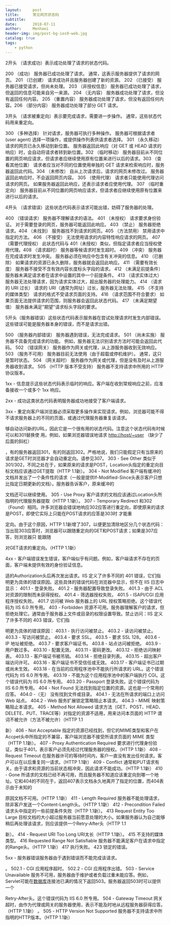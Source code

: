 ```yaml
---
layout:     post
title:      常见网页状态码
subtitle:   
date:       2018-07-11
author:     Menhaei
header-img: img/post-bg-ios9-web.jpg
catalog: true
tags:
    - python
---
```

2开头 （请求成功）表示成功处理了请求的状态代码。

200   （成功）  服务器已成功处理了请求。 通常，这表示服务器提供了请求的网页。 201   （已创建）  请求成功并且服务器创建了新的资源。 202   （已接受）  服务器已接受请求，但尚未处理。 203   （非授权信息）  服务器已成功处理了请求，但返回的信息可能来自另一来源。 204   （无内容）  服务器成功处理了请求，但没有返回任何内容。 205   （重置内容） 服务器成功处理了请求，但没有返回任何内容。206   （部分内容）  服务器成功处理了部分 GET 请求。

3开头 （请求被重定向）表示要完成请求，需要进一步操作。 通常，这些状态代码用来重定向。

300   （多种选择）  针对请求，服务器可执行多种操作。 服务器可根据请求者 (user agent) 选择一项操作，或提供操作列表供请求者选择。 301   （永久移动）  请求的网页已永久移动到新位置。 服务器返回此响应（对 GET 或 HEAD 请求的响应）时，会自动将请求者转到新位置。302   （临时移动）  服务器目前从不同位置的网页响应请求，但请求者应继续使用原有位置来进行以后的请求。303   （查看其他位置） 请求者应当对不同的位置使用单独的 GET 请求来检索响应时，服务器返回此代码。304   （未修改） 自从上次请求后，请求的网页未修改过。 服务器返回此响应时，不会返回网页内容。 305   （使用代理） 请求者只能使用代理访问请求的网页。 如果服务器返回此响应，还表示请求者应使用代理。 307   （临时重定向）  服务器目前从不同位置的网页响应请求，但请求者应继续使用原有位置来进行以后的请求。

4开头 （请求错误）这些状态代码表示请求可能出错，妨碍了服务器的处理。

400   （错误请求） 服务器不理解请求的语法。 401   （未授权） 请求要求身份验证。 对于需要登录的网页，服务器可能返回此响应。 403   （禁止） 服务器拒绝请求。404   （未找到） 服务器找不到请求的网页。405   （方法禁用） 禁用请求中指定的方法。 406   （不接受） 无法使用请求的内容特性响应请求的网页。 407   （需要代理授权） 此状态代码与 401（未授权）类似，但指定请求者应当授权使用代理。408   （请求超时）  服务器等候请求时发生超时。 409   （冲突）  服务器在完成请求时发生冲突。 服务器必须在响应中包含有关冲突的信息。 410   （已删除）  如果请求的资源已永久删除，服务器就会返回此响应。 411   （需要有效长度） 服务器不接受不含有效内容长度标头字段的请求。 412   （未满足前提条件） 服务器未满足请求者在请求中设置的其中一个前提条件。 413   （请求实体过大） 服务器无法处理请求，因为请求实体过大，超出服务器的处理能力。 414   （请求的 URI 过长） 请求的 URI（通常为网址）过长，服务器无法处理。 415   （不支持的媒体类型） 请求的格式不受请求页面的支持。 416   （请求范围不符合要求） 如果页面无法提供请求的范围，则服务器会返回此状态代码。 417   （未满足期望值） 服务器未满足"期望"请求标头字段的要求。

5开头（服务器错误）这些状态代码表示服务器在尝试处理请求时发生内部错误。 这些错误可能是服务器本身的错误，而不是请求出错。

500   （服务器内部错误）  服务器遇到错误，无法完成请求。 501   （尚未实施） 服务器不具备完成请求的功能。 例如，服务器无法识别请求方法时可能会返回此代码。 502   （错误网关） 服务器作为网关或代理，从上游服务器收到无效响应。 503   （服务不可用） 服务器目前无法使用（由于超载或停机维护）。 通常，这只是暂时状态。 504   （网关超时）  服务器作为网关或代理，但是没有及时从上游服务器收到请求。 505   （HTTP 版本不受支持） 服务器不支持请求中所用的 HTTP 协议版本。

1xx - 信息提示这些状态代码表示临时的响应。客户端在收到常规响应之前，应准备接收一个或多个 1xx 响应。

2xx - 成功这类状态代码表明服务器成功地接受了客户端请求。

3xx - 重定向客户端浏览器必须采取更多操作来实现请求。例如，浏览器可能不得不请求服务器上的不同的页面，或通过代理服务器重复该请求。

够自动访问新的URL，因此它是一个很有用的状态代码。注意这个状态代码有时候可以和301替换使 用。例如，如果浏览器错误地请求 [http://host/~user](http://host/~user) （缺少了后面的斜杠）

，有的服务器返回301，有的则返回302。严格地说，我们只能假定只有当原来的请求是GET时浏览器才会自动重定向。请参见307。  303 - See Other 类似于301/302，不同之处在于，如果原来的请求是POST，Location头指定的重定向目标文档应该通过GET提取（HTTP 1.1新）。  304 - Not Modified 客户端有缓冲的文档并发出了一个条件性的请求（一般是提供If-Modified-Since头表示客户只想比指定日期更新的文档）。服务器告诉客户，原来缓冲的

文档还可以继续使用。 305 - Use Proxy 客户请求的文档应该通过Location头所指明的代理服务器提取（HTTP 1.1新）。  307 - Temporary Redirect 和302（Found）相同。许多浏览器会错误地响应302应答进行重定向，即使原来的请求是POST，即使它实际上只能在POST请求的应答是303时 才能重

定向。由于这个原因，HTTP 1.1新增了307，以便更加清除地区分几个状态代码：当出现303应答时，浏览器可以跟随重定向的GET和POST请求；如果是307应答，则浏览器只 能跟随

对GET请求的重定向。（HTTP 1.1新）

4xx - 客户端错误发生错误，客户端似乎有问题。例如，客户端请求不存在的页面，客户端未提供有效的身份验证信息。

适的Authorization头后再次发出请求。IIS 定义了许多不同的 401 错误，它们指明更为具体的错误原因。这些具体的错误代码在浏览器中显示，但不在 IIS 日志中显示： 401.1 - 登录失败。 401.2 - 服务器配置导致登录失败。 401.3 - 由于 ACL 对资源的限制而未获得授权。 401.4 - 筛选器授权失败。 401.5 - ISAPI/CGI 应用程序授权失败。 401.7  访问被 Web 服务器上的 URL 授权策略拒绝。这个错误代码为 IIS 6.0 所专用。 403 - Forbidden 资源不可用。服务器理解客户的请求，但拒绝处理它。通常由于服务器上文件或目录的权限设置导致。禁止访问：IIS 定义了许多不同的 403 错误，它们指

明更为具体的错误原因： 403.1 - 执行访问被禁止。 403.2 - 读访问被禁止。 403.3 - 写访问被禁止。 403.4 - 要求 SSL。 403.5 - 要求 SSL 128。 403.6 - IP 地址被拒绝。 403.7 - 要求客户端证书。 403.8 - 站点访问被拒绝。 403.9 - 用户数过多。 403.10 - 配置无效。 403.11 - 密码更改。 403.12 - 拒绝访问映射表。 403.13 - 客户端证书被吊销。 403.14 - 拒绝目录列表。 403.15 - 超出客户端访问许可。 403.16 - 客户端证书不受信任或无效。 403.17 - 客户端证书已过期或尚未生效。 403.18 - 在当前的应用程序池中不能执行所请求的 URL。这个错误代码为 IIS 6.0 所专用。 403.19 - 不能为这个应用程序池中的客户端执行 CGI。这个错误代码为 IIS 6.0 所专用。 403.20 - Passport 登录失败。这个错误代码为 IIS 6.0 所专用。 404 - Not Found 无法找到指定位置的资源。这也是一个常用的应答。  404.0 -（无）  没有找到文件或目录。 404.1 - 无法在所请求的端口上访问 Web 站点。 404.2 - Web 服务扩展锁定策略阻止本请求。 404.3 - MIME 映射策略阻止本请求。 405 - Method Not Allowed 请求方法（GET、POST、HEAD、DELETE、PUT、TRACE等）对指定的资源不适用，用来访问本页面的 HTTP 谓词不被允许（方法不被允许）（HTTP 1.1

新）  406 - Not Acceptable 指定的资源已经找到，但它的MIME类型和客户在Accpet头中所指定的不兼容，客户端浏览器不接受所请求页面的 MIME 类型（HTTP 1.1新）。  407 - Proxy Authentication Required 要求进行代理身份验证，类似于401，表示客户必须先经过代理服务器的授权。（HTTP 1.1新）  408 - Request Timeout 在服务器许可的等待时间内，客户一直没有发出任何请求。客户可以在以后重复同一请求。（HTTP 1.1新） 409 - Conflict 通常和PUT请求有关。由于请求和资源的当前状态相冲突，因此请求不能成功。（HTTP 1.1新）  410 - Gone 所请求的文档已经不再可用，而且服务器不知道应该重定向到哪一个地址。它和404的不同在于，返回407表示文档永久地离开了指定的位置，而404表示由于未知的

原因文档不可用。（HTTP 1.1新）  411 - Length Required 服务器不能处理请求，除非客户发送一个Content-Length头。（HTTP 1.1新）  412 - Precondition Failed 请求头中指定的一些前提条件失败（HTTP 1.1新）。 413  Request Entity Too Large 目标文档的大小超过服务器当前愿意处理的大小。如果服务器认为自己能够稍后再处理该请求，则应该提供一个Retry-After头（HTTP 1.1

新）。  414 - Request URI Too Long URI太长（HTTP 1.1新）。  415  不支持的媒体类型。 416  Requested Range Not Satisfiable 服务器不能满足客户在请求中指定的Range头。（HTTP 1.1新）  417  执行失败。 423  锁定的错误。

5xx - 服务器错误服务器由于遇到错误而不能完成该请求。

。 502.1 - CGI 应用程序超时。 502.2 - CGI 应用程序出错。 503 - Service Unavailable 服务不可用，服务器由于维护或者负载过重未能应答。例如，Servlet可能在[数据库](http://lib.csdn.net/base/mysql)连接池已满的情况下返回503。服务器返回503时可以提供一个

Retry-After头。这个错误代码为 IIS 6.0 所专用。 504 - Gateway Timeout 网关超时，由作为代理或网关的服务器使用，表示不能及时地从远程服务器获得应答。（HTTP 1.1新） 。 505 - HTTP Version Not Supported 服务器不支持请求中所指明的HTTP版本。（HTTP 1.1新）
